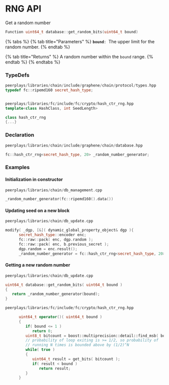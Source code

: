 # RNG API

Get a random number

```cpp
Function uint64_t database::get_random_bits(uint64_t bound) 
```

{% tabs %}
{% tab title="Parameters" %}
**`bound`**`: `The upper limit for the random number.
{% endtab %}

{% tab title="Returns" %}
A random number within the `bound` range.
{% endtab %}
{% endtabs %}

### TypeDefs

```cpp
peerplays/libraries/chain/include/graphene/chain/protocol/types.hpp
typedef fc::ripemd160 secret_hash_type;


peerplays/libraries/fc/include/fc/crypto/hash_ctr_rng.hpp
template<class HashClass, int SeedLength>

class hash_ctr_rng
{...}
```

### Declaration

```cpp
peerplays/libraries/chain/include/graphene/chain/database.hpp 

fc::hash_ctr_rng<secret_hash_type, 20> _random_number_generator;
```

### Examples

#### Initialization in constructor

```cpp
peerplays/libraries/chain/db_management.cpp

_random_number_generator(fc::ripemd160().data())
```

#### Updating seed on a new block

```cpp
peerplays/libraries/chain/db_update.cpp

modify( _dgp, [&]( dynamic_global_property_object& dgp ){
      secret_hash_type::encoder enc;       
      fc::raw::pack( enc, dgp.random );       
      fc::raw::pack( enc, b.previous_secret );        
      dgp.random = enc.result();
      _random_number_generator = fc::hash_ctr_rng<secret_hash_type, 20>(dgp.random.data());
```

#### Getting a new random number

```cpp
peerplays/libraries/chain/db_update.cpp

uint64_t database::get_random_bits( uint64_t bound )
{
   return _random_number_generator(bound);
}

peerplays/libraries/fc/include/fc/crypto/hash_ctr_rng.hpp

      uint64_t operator()( uint64_t bound )
      {
         if( bound <= 1 )
            return 0;
         uint8_t bitcount = boost::multiprecision::detail::find_msb( bound ) + 1;
         // probability of loop exiting is >= 1/2, so probability of
         // running N times is bounded above by (1/2)^N
         while( true )
         {
            uint64_t result = get_bits( bitcount );
            if( result < bound )
               return result;
         }
      }
```
